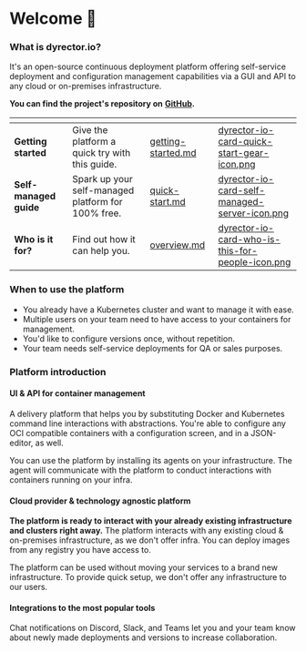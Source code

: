 # Welcome 👋

### What is dyrector.io?

It's an open-source continuous deployment platform offering self-service deployment and configuration management capabilities via a GUI and API to any cloud or on-premises infrastructure.

**You can find the project's repository on** [**GitHub**](https://github.com/dyrector-io/dyrectorio)**.**

<table data-view="cards"><thead><tr><th></th><th></th><th data-hidden data-card-target data-type="content-ref"></th><th data-hidden data-card-cover data-type="files"></th></tr></thead><tbody><tr><td><strong>Getting started</strong></td><td>Give the platform a quick try with this guide.</td><td><a href="tutorials/getting-started.md">getting-started.md</a></td><td><a href=".gitbook/assets/dyrector-io-card-quick-start-gear-icon.png">dyrector-io-card-quick-start-gear-icon.png</a></td></tr><tr><td><strong>Self-managed guide</strong></td><td>Spark up your self-managed platform for 100% free.</td><td><a href="self-managed/quick-start.md">quick-start.md</a></td><td><a href=".gitbook/assets/dyrector-io-card-self-managed-server-icon.png">dyrector-io-card-self-managed-server-icon.png</a></td></tr><tr><td><strong>Who is it for?</strong></td><td>Find out how it can help you.</td><td><a href="basics/overview.md">overview.md</a></td><td><a href=".gitbook/assets/dyrector-io-card-who-is-this-for-people-icon.png">dyrector-io-card-who-is-this-for-people-icon.png</a></td></tr></tbody></table>

### When to use the platform

* You already have a Kubernetes cluster and want to manage it with ease.
* Multiple users on your team need to have access to your containers for management.
* You'd like to configure versions once, without repetition.
* Your team needs self-service deployments for QA or sales purposes.

### **Platform introduction**

#### UI & API for container management

A delivery platform that helps you by substituting Docker and Kubernetes command line interactions with abstractions. You're able to configure any OCI compatible containers with a configuration screen, and in a JSON-editor, as well.

You can use the platform by installing its agents on your infrastructure. The agent will communicate with the platform to conduct interactions with containers running on your infra.

#### **Cloud provider & technology agnostic platform**

**The platform is ready to interact with your already existing infrastructure and clusters right away.** The platform interacts with any existing cloud & on-premises infrastructure, as we don't offer infra. You can deploy images from any registry you have access to.

The platform can be used without moving your services to a brand new infrastructure. To provide quick setup, we don't offer any infrastructure to our users.

#### Integrations to the most popular tools

Chat notifications on Discord, Slack, and Teams let you and your team know about newly made deployments and versions to increase collaboration.
